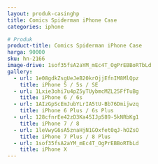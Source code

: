 ```yaml
---
layout: produk-casinghp
title: Comics Spiderman iPhone Case
categories: iphone

# Produk
product-title: Comics Spiderman iPhone Case
harga: 90000
sku: hn-2166
image-drive: 1sof35fsA2aYM_mEc4T_OgPrEBBoRTbLd
gallery:
  - url: 1e08gdkZsgUeJeB20krOjjEfnIM8MlQpz
    title: iPhone 5 / 5s / SE
  - url: 1Lxie3ohi7u4pZ5yTUybmcMZL25FfTuBg
    title: iPhone 6 / 6s
  - url: 1AIzGpScEmJubYLrIA5tU-Bb76Dmijwzq
    title: iPhone 6 Plus / 6s Plus
  - url: 128cfnrEe42zD3Ka45IJp589-5kNRbKg1
    title: iPhone 7 / 8
  - url: 1leVwyG6sA5znaHjN1GOxfet0qJ-hOZsO
    title: iPhone 7 Plus / 8 Plus
  - url: 1sof35fsA2aYM_mEc4T_OgPrEBBoRTbLd
    title: iPhone X
---
```

